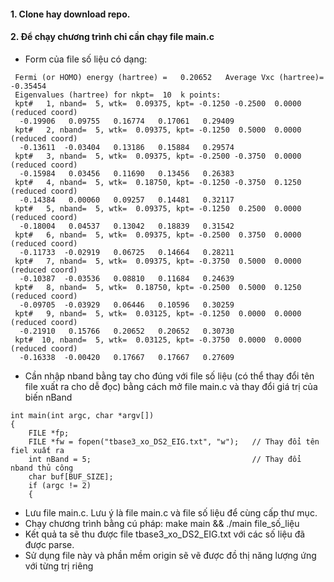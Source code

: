 #### 1. Clone hay download repo.
#### 2. Để chạy chương trình chỉ cần chạy file main.c
- Form của file số liệu có dạng:
```
 Fermi (or HOMO) energy (hartree) =   0.20652   Average Vxc (hartree)=  -0.35454
 Eigenvalues (hartree) for nkpt=  10  k points:
 kpt#   1, nband=  5, wtk=  0.09375, kpt= -0.1250 -0.2500  0.0000 (reduced coord)
  -0.19906   0.09755   0.16774   0.17061   0.29409
 kpt#   2, nband=  5, wtk=  0.09375, kpt= -0.1250  0.5000  0.0000 (reduced coord)
  -0.13611  -0.03404   0.13186   0.15884   0.29574
 kpt#   3, nband=  5, wtk=  0.09375, kpt= -0.2500 -0.3750  0.0000 (reduced coord)
  -0.15984   0.03456   0.11690   0.13456   0.26383
 kpt#   4, nband=  5, wtk=  0.18750, kpt= -0.1250 -0.3750  0.1250 (reduced coord)
  -0.14384   0.00060   0.09257   0.14481   0.32117
 kpt#   5, nband=  5, wtk=  0.09375, kpt= -0.1250  0.2500  0.0000 (reduced coord)
  -0.18004   0.04537   0.13042   0.18839   0.31542
 kpt#   6, nband=  5, wtk=  0.09375, kpt= -0.2500  0.3750  0.0000 (reduced coord)
  -0.11733  -0.02919   0.06725   0.14664   0.28211
 kpt#   7, nband=  5, wtk=  0.09375, kpt= -0.3750  0.5000  0.0000 (reduced coord)
  -0.10387  -0.03536   0.08810   0.11684   0.24639
 kpt#   8, nband=  5, wtk=  0.18750, kpt= -0.2500  0.5000  0.1250 (reduced coord)
  -0.09705  -0.03929   0.06446   0.10596   0.30259
 kpt#   9, nband=  5, wtk=  0.03125, kpt= -0.1250  0.0000  0.0000 (reduced coord)
  -0.21910   0.15766   0.20652   0.20652   0.30730
 kpt#  10, nband=  5, wtk=  0.03125, kpt= -0.3750  0.0000  0.0000 (reduced coord)
  -0.16338  -0.00420   0.17667   0.17667   0.27609
```
- Cần nhập nband bằng tay cho đúng với file số liệu (có thể thay đổi tên file xuất ra cho dễ đọc) bằng cách mở file main.c và thay đổi giá trị của biến nBand
```
int main(int argc, char *argv[])
{
    FILE *fp;
    FILE *fw = fopen("tbase3_xo_DS2_EIG.txt", "w");   // Thay đổi tên fiel xuất ra
    int nBand = 5;                                    // Thay đổi nband thủ công
    char buf[BUF_SIZE];
    if (argc != 2)
    {
```
- Lưu file main.c. Lưu ý là file main.c và file số liệu để cùng cấp thư mục.
- Chạy chương trình bằng cú pháp: make main && ./main file_số_liệu
- Kết quả ta sẽ thu được file tbase3_xo_DS2_EIG.txt với các số liệu đã được parse.
- Sử dụng file này và phần mềm origin sẽ vẽ được đồ thị năng lượng ứng với từng trị riêng
